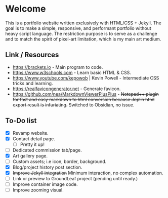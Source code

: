 # Welcome
This is a portfolio website written exclusively with HTML/CSS + Jekyll. The goal is to make a simple, responsive, and performant portfolio without heavy script language. The restriction purpose is to serve as a challenge and to match the spirit of pixel-art limitation, which is my main art medium.

## Link / Resources
- https://brackets.io - Main program to code.
- https://www.w3schools.com - Learn basic HTML & CSS.
- https://www.youtube.com/kepowob | Kevin Powell - Intermediate CSS tricks and learning.
- https://realfavicongenerator.net - Generate favicon.
- https://github.com/nea/MarkdownViewerPlusPlus - ~~Notepad++ plugin for fast and easy markdown to html conversion because Joplin html export result is infuriating.~~ Switched to Obsidian, no issue.

## To-Do list
- [x] Revamp website.
- [x] Contact detail page.
  - [ ] Pretty it up!
- [ ] Dedicated commission tab/page.
- [x] Art gallery page.
- [ ] Custom assets; i.e icon, border, background.
- [x] Blog/project history post section.
- [x] ~~Improve Jekyll integration~~ Minimum interaction, no complex automation.
- [ ] Link or preview to GroundLeaf project (pending until ready.)
- [ ] Improve container image code.
- [ ] Improve zooming visual.